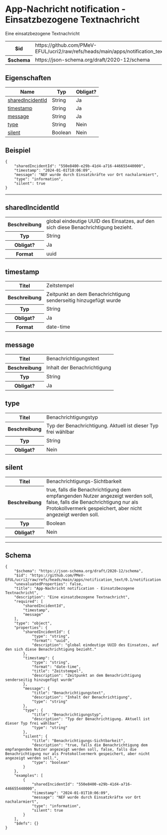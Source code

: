 

# App-Nachricht notification - Einsatzbezogene Textnachricht

<p>Eine einsatzbezogene Textnachricht</p>

<table>
<tbody>
<tr><th>$id</th><td>https://github.com/PMeV-EFUL/ucri2/raw/refs/heads/main/apps/notification_text/0.1/notification.schema.json</td></tr>
<tr><th>$schema</th><td>https://json-schema.org/draft/2020-12/schema</td></tr>
</tbody>
</table>

## Eigenschaften

<table class="jssd-properties-table"><thead><tr><th colspan="2">Name</th><th>Typ</th><th>Obligat?</th></tr></thead><tbody><tr><td colspan="2"><a href="#sharedincidentid">sharedIncidentId</a></td><td>String</td><td>Ja</td></tr><tr><td colspan="2"><a href="#timestamp">timestamp</a></td><td>String</td><td>Ja</td></tr><tr><td colspan="2"><a href="#message">message</a></td><td>String</td><td>Ja</td></tr><tr><td colspan="2"><a href="#type">type</a></td><td>String</td><td>Nein</td></tr><tr><td colspan="2"><a href="#silent">silent</a></td><td>Boolean</td><td>Nein</td></tr></tbody></table>


## Beispiel



```
{
    "sharedIncidentId": "550e8400-e29b-41d4-a716-446655440000",
    "timestamp": "2024-01-01T10:06:09",
    "message": "NEF wurde durch Einsatzkräfte vor Ort nachalarmiert",
    "type": "information",
    "silent": true
}
```



<hr />


## sharedIncidentId


<table class="jssd-property-table">
  <tbody>
    <tr>
      <th>Beschreibung</th>
      <td colspan="2">global eindeutige UUID des Einsatzes, auf den sich diese Benachrichtigung bezieht.</td>
    </tr>
    <tr><th>Typ</th><td colspan="2">String</td></tr>
    <tr>
      <th>Obligat?</th>
      <td colspan="2">Ja</td>
    </tr>
    <tr>
      <th>Format</th>
      <td colspan="2">uuid</td>
    </tr>
  </tbody>
</table>




## timestamp


<table class="jssd-property-table">
  <tbody>
    <tr>
      <th>Titel</th>
      <td colspan="2">Zeitstempel</td>
    </tr>
    <tr>
      <th>Beschreibung</th>
      <td colspan="2">Zeitpunkt an dem Benachrichtigung senderseitig hinzugefügt wurde</td>
    </tr>
    <tr><th>Typ</th><td colspan="2">String</td></tr>
    <tr>
      <th>Obligat?</th>
      <td colspan="2">Ja</td>
    </tr>
    <tr>
      <th>Format</th>
      <td colspan="2">date-time</td>
    </tr>
  </tbody>
</table>




## message


<table class="jssd-property-table">
  <tbody>
    <tr>
      <th>Titel</th>
      <td colspan="2">Benachrichtigungstext</td>
    </tr>
    <tr>
      <th>Beschreibung</th>
      <td colspan="2">Inhalt der Benachrichtigung</td>
    </tr>
    <tr><th>Typ</th><td colspan="2">String</td></tr>
    <tr>
      <th>Obligat?</th>
      <td colspan="2">Ja</td>
    </tr>
    
  </tbody>
</table>




## type


<table class="jssd-property-table">
  <tbody>
    <tr>
      <th>Titel</th>
      <td colspan="2">Benachrichtigungstyp</td>
    </tr>
    <tr>
      <th>Beschreibung</th>
      <td colspan="2">Typ der Benachrichtigung. Aktuell ist dieser Typ frei wählbar</td>
    </tr>
    <tr><th>Typ</th><td colspan="2">String</td></tr>
    <tr>
      <th>Obligat?</th>
      <td colspan="2">Nein</td>
    </tr>
    
  </tbody>
</table>




## silent


<table class="jssd-property-table">
  <tbody>
    <tr>
      <th>Titel</th>
      <td colspan="2">Benachrichtigungs-Sichtbarkeit</td>
    </tr>
    <tr>
      <th>Beschreibung</th>
      <td colspan="2">true, falls die Benachrichtigung dem empfangenden Nutzer angezeigt werden soll, false, falls die Benachrichtigung nur als Protokollvermerk gespeichert, aber nicht angezeigt werden soll.</td>
    </tr>
    <tr><th>Typ</th><td colspan="2">Boolean</td></tr>
    <tr>
      <th>Obligat?</th>
      <td colspan="2">Nein</td>
    </tr>
    
  </tbody>
</table>









<hr />

## Schema
```
{
    "$schema": "https://json-schema.org/draft/2020-12/schema",
    "$id": "https://github.com/PMeV-EFUL/ucri2/raw/refs/heads/main/apps/notification_text/0.1/notification.schema.json",
    "unevaluatedProperties": false,
    "title": "App-Nachricht notification - Einsatzbezogene Textnachricht",
    "description": "Eine einsatzbezogene Textnachricht",
    "required": [
        "sharedIncidentId",
        "timestamp",
        "message"
    ],
    "type": "object",
    "properties": {
        "sharedIncidentId": {
            "type": "string",
            "format": "uuid",
            "description": "global eindeutige UUID des Einsatzes, auf den sich diese Benachrichtigung bezieht."
        },
        "timestamp": {
            "type": "string",
            "format": "date-time",
            "title": "Zeitstempel",
            "description": "Zeitpunkt an dem Benachrichtigung senderseitig hinzugefügt wurde"
        },
        "message": {
            "title": "Benachrichtigungstext",
            "description": "Inhalt der Benachrichtigung",
            "type": "string"
        },
        "type": {
            "title": "Benachrichtigungstyp",
            "description": "Typ der Benachrichtigung. Aktuell ist dieser Typ frei wählbar",
            "type": "string"
        },
        "silent": {
            "title": "Benachrichtigungs-Sichtbarkeit",
            "description": "true, falls die Benachrichtigung dem empfangenden Nutzer angezeigt werden soll, false, falls die Benachrichtigung nur als Protokollvermerk gespeichert, aber nicht angezeigt werden soll.",
            "type": "boolean"
        }
    },
    "examples": [
        {
            "sharedIncidentId": "550e8400-e29b-41d4-a716-446655440000",
            "timestamp": "2024-01-01T10:06:09",
            "message": "NEF wurde durch Einsatzkräfte vor Ort nachalarmiert",
            "type": "information",
            "silent": true
        }
    ],
    "$defs": {}
}
```


